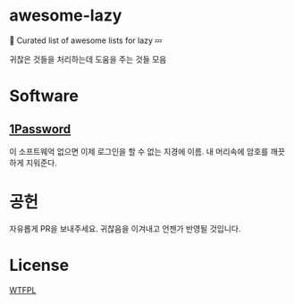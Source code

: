 # awesome-lazy
🍯 Curated list of awesome lists for lazy 💤

귀찮은 것들을 처리하는데 도움을 주는 것들 모음

# Software

## [1Password](https://1password.com/ko/)

이 소프트웨억 없으면 이제 로그인을 할 수 없는 지경에 이름. 내 머리속에 암호를 깨끗하게 지워준다.

# 공헌

자유롭게 PR을 보내주세요. 귀찮음을 이겨내고 언젠가 반영될 것입니다.

# License

[WTFPL](http://www.wtfpl.net)
